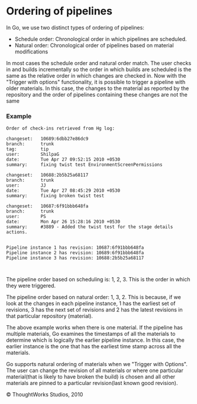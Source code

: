 
 

Ordering of pipelines<!-- {.collapsible-heading onclick="toggleCollapse($(this));"} -->
=====================

In Go, we use two distinct types of ordering of pipelines:

-   Schedule order: Chronological order in which pipelines are
    scheduled.
-   Natural order: Chronological order of pipelines based on material
    modifications

In most cases the schedule order and natural order match. The user
checks in and builds incrementally so the order in which builds are
scheduled is the same as the relative order in which changes are checked
in. Now with the "Trigger with options" functionality, it is possible to
trigger a pipeline with older materials. In this case, the changes to
the material as reported by the repository and the order of pipelines
containing these changes are not the same

### Example<!-- {.collapsible-heading onclick="toggleCollapse($(this));"} -->

``` {.code}
Order of check-ins retrieved from Hg log:

changeset:   10689:6dbb27e86dc9
branch:      trunk
tag:         tip
user:        ShilpaG
date:        Tue Apr 27 09:52:15 2010 +0530
summary:     fixing twist test EnvironmentScreenPermissions

changeset:   10688:2b5b25a68117
branch:      trunk
user:        JJ
date:        Tue Apr 27 08:45:29 2010 +0530
summary:     fixing broken twist test

changeset:   10687:6f91bbb648fa
branch:      trunk
user:        PS
date:        Mon Apr 26 15:28:16 2010 +0530
summary:     #3889 - Added the twist test for the stage details actions.


Pipeline instance 1 has revision: 10687:6f91bbb648fa
Pipeline instance 2 has revision: 10689:6f91bbb648fa
Pipeline instance 3 has revision: 10688:2b5b25a68117

    
```

The pipeline order based on scheduling is: 1, 2, 3. This is the order in
which they were triggered.

The pipeline order based on natural order: 1, 3, 2. This is because, if
we look at the changes in each pipeline instance, 1 has the earliest set
of revisions, 3 has the next set of revisions and 2 has the latest
revisions in that particular repository (material).

The above example works when there is one material. If the pipeline has
multiple materials, Go examines the timestamps of all the materials to
determine which is logically the earlier pipeline instance. In this
case, the earlier instance is the one that has the earliest time stamp
across all the materials.

Go supports natural ordering of materials when we "Trigger with
Options". The user can change the revision of all materials or where one
particular material(that is likely to have broken the build) is chosen
and all other materials are pinned to a particular revision(last known
good revision).





© ThoughtWorks Studios, 2010

